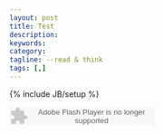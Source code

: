 ```yaml
---
layout: post
title: Test
description: 
keywords: 
category: 
tagline: --read & think
tags: [,]
---
```

{% include JB/setup %}

<embed src="http://www.xiami.com/widget/0_1770201852/singlePlayer.swf" type="application/x-shockwave-flash" width="257" height="33" wmode="transparent"></embed>

<script type="text/javascript" src="http://www.xiami.com/widget/player-single?uid=0&sid=1770201852&mode=js"></script>